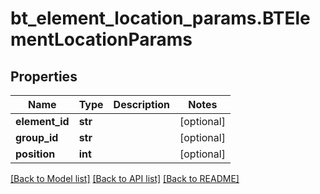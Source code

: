 # bt_element_location_params.BTElementLocationParams

## Properties
Name | Type | Description | Notes
------------ | ------------- | ------------- | -------------
**element_id** | **str** |  | [optional] 
**group_id** | **str** |  | [optional] 
**position** | **int** |  | [optional] 

[[Back to Model list]](../README.md#documentation-for-models) [[Back to API list]](../README.md#documentation-for-api-endpoints) [[Back to README]](../README.md)


